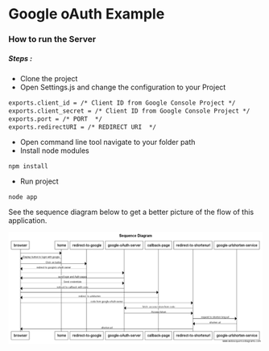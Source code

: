 # Google oAuth Example
### How to run the Server
##### Steps :
* Clone the project 
* Open Settings.js and change the configuration to your Project
```
exports.client_id = /* Client ID from Google Console Project */
exports.client_secret = /* Client ID from Google Console Project */
exports.port = /* PORT  */
exports.redirectURI = /* REDIRECT URI  */
```
* Open command line tool navigate to your folder path
* Install node modules
```
npm install
```
* Run project 
```
node app
```
See the sequence diagram below to get a better picture of the flow of 
this application.

![Demo Sequence Diagram](https://raw.githubusercontent.com/GluuFederation/iam-book/master/oAuthExample/sequence%20diagram/Sequence%20Diagram.png)





